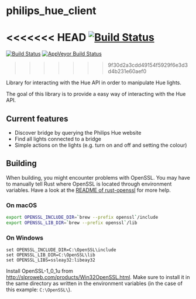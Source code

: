 # philips_hue_client

<<<<<<< HEAD
[![Build Status](https://travis-ci.org/andete/philips_hue_client.svg?branch=master)](https://travis-ci.org/andete/philips_hue_client)
=======
[![Build Status](https://travis-ci.org/Orangenosecom/philipshue.svg?branch=master)](https://travis-ci.org/Orangenosecom/philipshue)
[![AppVeyor Build Status](https://ci.appveyor.com/api/projects/status/github/Orangenosecom/philipshue?branch=master&svg=true)](https://ci.appveyor.com/project/Orangenosecom/philipshue)
>>>>>>> 9f30d2a3cdd49154f5929f6e3d3d4b231e60aef0

Library for interacting with the Hue API in order to manipulate Hue lights.

The goal of this library is to provide a easy way of interacting with the Hue API.

## Current features

- Discover bridge by querying the Philips Hue website
- Find all lights connected to a bridge
- Simple actions on the lights (e.g. turn on and off and setting the colour)

## Building

When building, you might encounter problems with OpenSSL.
You may have to manually tell Rust where OpenSSL is located through environment variables.
Have a look at the [README of rust-openssl][rust-openssl] for more help.

### On macOS

```bash
export OPENSSL_INCLUDE_DIR=`brew --prefix openssl`/include
export OPENSSL_LIB_DIR=`brew --prefix openssl`/lib
```

### On Windows

```batch
set OPENSSL_INCLUDE_DIR=C:\OpenSSL\include
set OPENSSL_LIB_DIR=C:\OpenSSL\lib
set OPENSSL_LIBS=ssleay32:libeay32
```

Install OpenSSL-1_0_1u from <http://slproweb.com/products/Win32OpenSSL.html>.
Make sure to install it in the same directory as written in the environment variables
(in the case of this example: `C:\OpenSSL\`).

[rust-openssl]: https://github.com/sfackler/rust-openssl/blob/master/README.md
